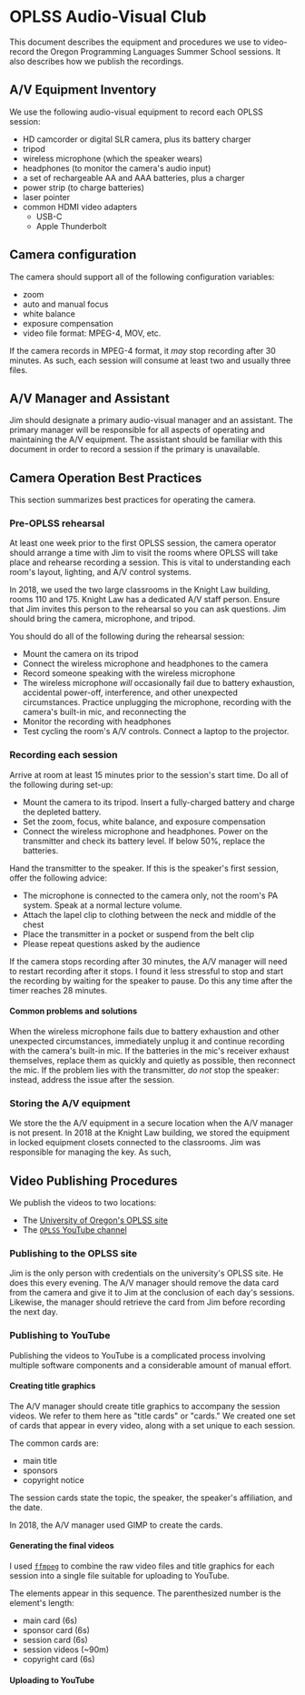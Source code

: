 # OPLSS Audio-Visual Club

This document describes the equipment and procedures we use to
video-record the Oregon Programming Languages Summer School
sessions. It also describes how we publish the recordings.

## A/V Equipment Inventory

We use the following audio-visual equipment to record each OPLSS session:

  * HD camcorder or digital SLR camera, plus its battery charger
  * tripod
  * wireless microphone (which the speaker wears)
  * headphones (to monitor the camera's audio input)
  * a set of rechargeable AA and AAA batteries, plus a charger
  * power strip (to charge batteries)
  * laser pointer
  * common HDMI video adapters
	* USB-C
    * Apple Thunderbolt

## Camera configuration

The camera should support all of the following configuration variables:

  * zoom
  * auto and manual focus
  * white balance
  * exposure compensation
  * video file format: MPEG-4, MOV, etc.

If the camera records in MPEG-4 format, it _may_ stop recording after 30
minutes. As such, each session will consume at least two and usually three files.

## A/V Manager and Assistant

Jim should designate a primary audio-visual manager and an
assistant. The primary manager will be responsible for all aspects of
operating and maintaining the A/V equipment. The assistant should be
familiar with this document in order to record a session if the
primary is unavailable.

## Camera Operation Best Practices

This section summarizes best practices for operating the camera.

### Pre-OPLSS rehearsal

At least one week prior to the first OPLSS session, the camera
operator should arrange a time with Jim to visit the rooms where OPLSS
will take place and rehearse recording a session. This is vital to
understanding each room's layout, lighting, and A/V control systems.

In 2018, we used the two large classrooms in the Knight Law building,
rooms 110 and 175. Knight Law has a dedicated A/V staff person. Ensure
that Jim invites this person to the rehearsal so you can ask
questions. Jim should bring the camera, microphone, and tripod.

You should do all of the following during the rehearsal session:

  * Mount the camera on its tripod
  * Connect the wireless microphone and headphones to the camera
  * Record someone speaking with the wireless microphone
  * The wireless microphone *will* occasionally fail due to battery
    exhaustion, accidental power-off, interference, and other
    unexpected circumstances. Practice unplugging the microphone,
    recording with the camera's built-in mic, and reconnecting the 
  * Monitor the recording with headphones
  * Test cycling the room's A/V controls. Connect a laptop to the
    projector.

### Recording each session

Arrive at room at least 15 minutes prior to the session's start
time. Do all of the following during set-up:

  * Mount the camera to its tripod. Insert a fully-charged
    battery and charge the depleted battery.
  * Set the zoom, focus, white balance, and exposure compensation
  * Connect the wireless microphone and headphones. Power on the
    transmitter and check its battery level. If below 50%, replace the
    batteries.

Hand the transmitter to the speaker. If this is the speaker's first
session, offer the following advice:

  * The microphone is connected to the camera only, not the room's PA
    system. Speak at a normal lecture volume.
  * Attach the lapel clip to clothing between the neck and middle of the chest
  * Place the transmitter in a pocket or suspend from the belt clip
  * Please repeat questions asked by the audience

If the camera stops recording after 30 minutes, the A/V manager will
need to restart recording after it stops. I found it less stressful to
stop and start the recording by waiting for the speaker to pause. Do
this any time after the timer reaches 28 minutes.

#### Common problems and solutions

When the wireless microphone fails due to battery exhaustion and other
unexpected circumstances, immediately unplug it and continue recording
with the camera's built-in mic. If the batteries in the mic's receiver
exhaust themselves, replace them as quickly and quietly as possible,
then reconnect the mic. If the problem lies with the transmitter, *do
not* stop the speaker: instead, address the issue after the session.

### Storing the A/V equipment

We store the the A/V equipment in a secure location when the A/V
manager is not present.  In 2018 at the Knight Law building, we stored
the equipment in locked equipment closets connected to the
classrooms. Jim was responsible for managing the key. As such, 

## Video Publishing Procedures

We publish the videos to two locations:

  * The [University of Oregon's OPLSS site](https://www.cs.uoregon.edu/research/summerschool/summer18/topics.php)
  * The [`OPLSS` YouTube channel](https://www.youtube.com/channel/UCDe6N9R7U-RYWA57wzJQ2SQ)

### Publishing to the OPLSS site

Jim is the only person with credentials on the university's OPLSS
site. He does this every evening. The A/V manager should remove the
data card from the camera and give it to Jim at the conclusion of each
day's sessions. Likewise, the manager should retrieve the card from
Jim before recording the next day.

### Publishing to YouTube

Publishing the videos to YouTube is a complicated process involving
multiple software components and a considerable amount of manual effort.

#### Creating title graphics

The A/V manager should create title graphics to accompany the session
videos.  We refer to them here as "title cards" or "cards." We created
one set of cards that appear in every video, along with a set unique
to each session.

The common cards are:

  * main title
  * sponsors
  * copyright notice

The session cards state the topic, the speaker, the speaker's
affiliation, and the date.

In 2018, the A/V manager used GIMP to create the cards.

#### Generating the final videos

I used [`ffmpeg`](https://ffmpeg.org/) to combine the raw video files
and title graphics for each session into a single file suitable for
uploading to YouTube.

The elements appear in this sequence. The parenthesized number is the
element's length:

  * main card (6s)
  * sponsor card (6s)
  * session card (6s)
  * session videos (~90m)
  * copyright card (6s)



#### Uploading to YouTube

